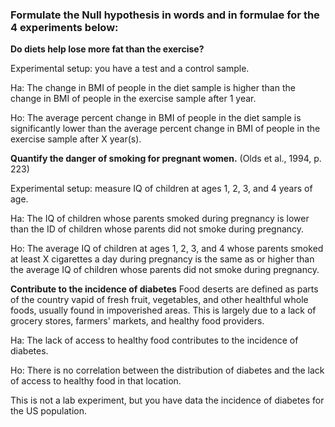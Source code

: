 ### Formulate the Null hypothesis in words and in formulae for the 4 experiments below:

**Do diets help lose more fat than the exercise?**

Experimental setup: you have a test and a control sample.

Ha: The change in BMI of people in the diet sample is higher than the change in BMI of people in the exercise sample after 1 year.

Ho: The average percent change in BMI of people in the diet sample is significantly lower than the average percent change in BMI of people in the exercise sample after X year(s).



**Quantify the danger of smoking for pregnant women.** (Olds et al., 1994, p. 223)

Experimental setup: measure IQ of children at ages 1, 2, 3, and 4 years of age.

Ha: The IQ of children whose parents smoked during pregnancy is lower than the ID of children whose parents did not smoke during pregnancy.

Ho: The average IQ of children at ages 1, 2, 3, and 4 whose parents smoked at least X cigarettes a day during pregnancy is the same as or higher than the average IQ of children whose parents did not smoke during pregnancy.



**Contribute to the incidence of diabetes** 
Food deserts are defined as parts of the country vapid of fresh fruit, vegetables, and other healthful whole foods, usually found in impoverished areas. This is largely due to a lack of grocery stores, farmers' markets, and healthy food providers.

Ha: The lack of access to healthy food contributes to the incidence of diabetes.

Ho: There is no correlation between the distribution of diabetes and the lack of access to healthy food in that location.


This is not a lab experiment, but you have data the incidence of diabetes for the US population.

